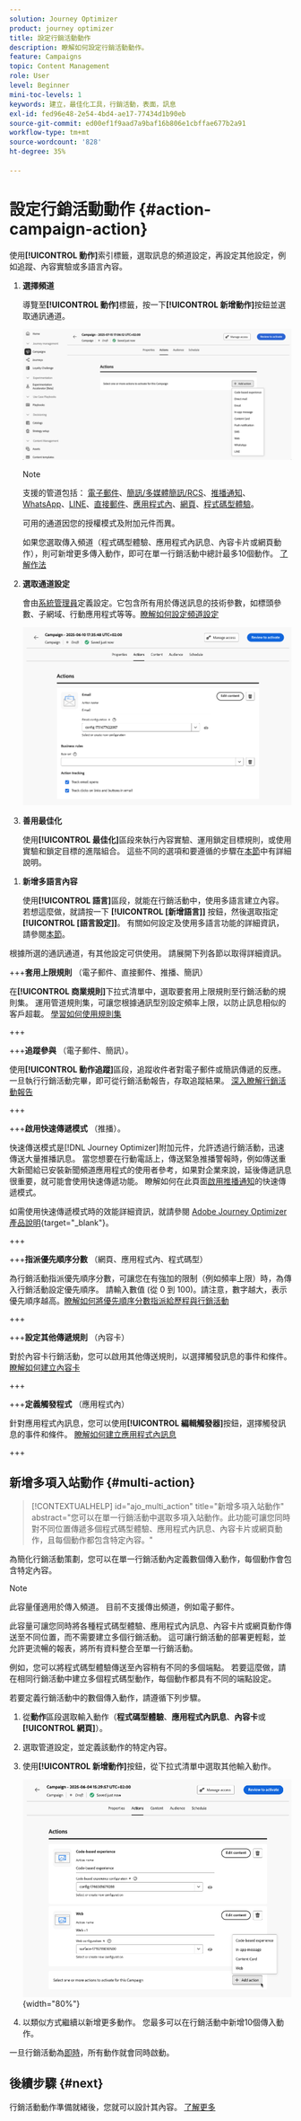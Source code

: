 ```yaml
---
solution: Journey Optimizer
product: journey optimizer
title: 設定行銷活動動作
description: 瞭解如何設定行銷活動動作。
feature: Campaigns
topic: Content Management
role: User
level: Beginner
mini-toc-levels: 1
keywords: 建立，最佳化工具，行銷活動，表面，訊息
exl-id: fed96e48-2e54-4bd4-ae17-77434d1b90eb
source-git-commit: ed00ef1f9aad7a9baf16b806e1cbffae677b2a91
workflow-type: tm+mt
source-wordcount: '828'
ht-degree: 35%

---
```


# 設定行銷活動動作 {#action-campaign-action}

使用&#x200B;**[!UICONTROL 動作]**&#x200B;索引標籤，選取訊息的頻道設定，再設定其他設定，例如追蹤、內容實驗或多語言內容。

1. **選擇頻道**

   導覽至&#x200B;**[!UICONTROL 動作]**&#x200B;標籤，按一下&#x200B;**[!UICONTROL 新增動作]**&#x200B;按鈕並選取通訊通道。

   ![](assets/create-campaign-add-action.png)

   >[!NOTE]
   >
   >支援的管道包括： [電子郵件](../email/get-started-email.md)、[簡訊/多媒體簡訊/RCS](../sms/get-started-sms.md)、[推播通知](../push/get-started-push.md)、[WhatsApp](../whatsapp/get-started-whatsapp.md)、[LINE](../line/get-started-line.md)、[直接郵件](../direct-mail/get-started-direct-mail.md)、[應用程式內](../in-app/get-started-in-app.md)、[網頁](../web/get-started-web.md)、[程式碼型體驗](../code-based/get-started-code-based.md)。
   >
   >可用的通道因您的授權模式及附加元件而異。

   如果您選取傳入頻道（程式碼型體驗、應用程式內訊息、內容卡片或網頁動作），則可新增更多傳入動作，即可在單一行銷活動中總計最多10個動作。 [了解作法](#multi-action)

1. **選取通道設定**

   會由[系統管理員](../start/path/administrator.md)定義設定。它包含所有用於傳送訊息的技術參數，如標頭參數、子網域、行動應用程式等等。[瞭解如何設定頻道設定](../configuration/channel-surfaces.md)

   ![](assets/create-campaign-action.png)

1. **善用最佳化**

   使用&#x200B;**[!UICONTROL 最佳化]**&#x200B;區段來執行內容實驗、運用鎖定目標規則，或使用實驗和鎖定目標的進階組合。 這些不同的選項和要遵循的步驟在[本節](campaigns-message-optimization.md)中有詳細說明。
<!--
1. **Create a content experiment**

    Use the **[!UICONTROL Content experiment]** section to define multiple delivery treatments in order to measure which one performs best for your target audience. Click the **[!UICONTROL Create experiment]** button then follow the steps detailed in this section: [Create a content experiment](../content-management/content-experiment.md).-->

1. **新增多語言內容**

   使用&#x200B;**[!UICONTROL 語言]**&#x200B;區段，就能在行銷活動中，使用多語言建立內容。 若想這麼做，就請按一下 **[!UICONTROL [新增語言]]** 按鈕，然後選取指定 **[!UICONTROL [語言設定]]**。 有關如何設定及使用多語言功能的詳細資訊，請參閱[本節](../content-management/multilingual-gs.md)。

根據所選的通訊通道，有其他設定可供使用。 請展開下列各節以取得詳細資訊。

+++**套用上限規則** （電子郵件、直接郵件、推播、簡訊）

在&#x200B;**[!UICONTROL 商業規則]**&#x200B;下拉式清單中，選取要套用上限規則至行銷活動的規則集。 運用管道規則集，可讓您根據通訊型別設定頻率上限，以防止訊息相似的客戶超載。 [學習如何使用規則集](../conflict-prioritization/rule-sets.md)

+++

+++**追蹤參與** （電子郵件、簡訊）。

使用&#x200B;**[!UICONTROL 動作追蹤]**&#x200B;區段，追蹤收件者對電子郵件或簡訊傳遞的反應。 一旦執行行銷活動完畢，即可從行銷活動報告，存取追蹤結果。 [深入瞭解行銷活動報告](../reports/campaign-global-report-cja.md)

+++

+++**啟用快速傳遞模式** （推播）。

快速傳送模式是[!DNL Journey Optimizer]附加元件，允許透過行銷活動，迅速傳送大量推播訊息。 當您想要在行動電話上，傳送緊急推播警報時，例如傳送重大新聞給已安裝新聞頻道應用程式的使用者參考，如果對企業來說，延後傳遞訊息很重要，就可能會使用快速傳遞功能。 瞭解如何在此頁面[啟用推播通知](../push/create-push.md#rapid-delivery)的快速傳遞模式。

如需使用快速傳遞模式時的效能詳細資訊，就請參閱 [Adobe Journey Optimizer 產品說明](https://helpx.adobe.com/tw/legal/product-descriptions/adobe-journey-optimizer.html){target="_blank"}。

+++

+++**指派優先順序分數** （網頁、應用程式內、程式碼型）

為行銷活動指派優先順序分數，可讓您在有強加的限制（例如頻率上限）時，為傳入行銷活動設定優先順序。 請輸入數值 (從 0 到 100)。請注意，數字越大，表示優先順序越高。[瞭解如何將優先順序分數指派給歷程與行銷活動](../conflict-prioritization/priority-scores.md)

+++

+++**設定其他傳遞規則** （內容卡）

對於內容卡行銷活動，您可以啟用其他傳送規則，以選擇觸發訊息的事件和條件。 [瞭解如何建立內容卡](../content-card/create-content-card.md)

+++

+++**定義觸發程式** （應用程式內）

針對應用程式內訊息，您可以使用&#x200B;**[!UICONTROL 編輯觸發器]**&#x200B;按鈕，選擇觸發訊息的事件和條件。 [瞭解如何建立應用程式內訊息](../in-app/create-in-app.md)

+++

## 新增多項入站動作 {#multi-action}

>[!CONTEXTUALHELP]
>id="ajo_multi_action"
>title="新增多項入站動作"
>abstract="您可以在單一行銷活動中選取多項入站動作。此功能可讓您同時對不同位置傳遞多個程式碼型體驗、應用程式內訊息、內容卡片或網頁動作，且每個動作都包含特定內容。"

為簡化行銷活動策劃，您可以在單一行銷活動內定義數個傳入動作，每個動作會包含特定內容。

>[!NOTE]
>
>此容量僅適用於傳入頻道。 目前不支援傳出頻道，例如電子郵件。

此容量可讓您同時將各種程式碼型體驗、應用程式內訊息、內容卡片或網頁動作傳送至不同位置，而不需要建立多個行銷活動。 這可讓行銷活動的部署更輕鬆，並允許更流暢的報表，將所有資料整合至單一行銷活動。

例如，您可以將程式碼型體驗傳送至內容稍有不同的多個端點。 若要這麼做，請在相同行銷活動中建立多個程式碼型動作，每個動作都具有不同的端點設定。

若要定義行銷活動中的數個傳入動作，請遵循下列步驟。

1. 從&#x200B;**動作**&#x200B;區段選取輸入動作（**程式碼型體驗**、**應用程式內訊息**、**內容卡**&#x200B;或&#x200B;**[!UICONTROL 網頁]**）。

1. 選取管道設定，並定義該動作的特定內容。

1. 使用&#x200B;**[!UICONTROL 新增動作]**&#x200B;按鈕，從下拉式清單中選取其他輸入動作。

   ![](assets/create-campaign-multi-action.png){width="80%"}

1. 以類似方式繼續以新增更多動作。 您最多可以在行銷活動中新增10個傳入動作。

一旦行銷活動為[即時](review-activate-campaign.md)，所有動作就會同時啟動。

## 後續步驟 {#next}

行銷活動動作準備就緒後，您就可以設計其內容。 [了解更多](campaign-content.md)
